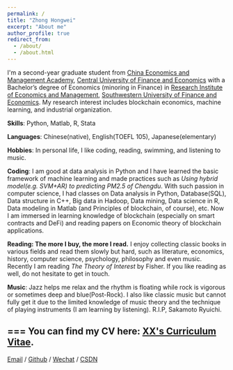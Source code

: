 ```yaml
---
permalink: /
title: "Zhong Hongwei"
excerpt: "About me"
author_profile: true
redirect_from: 
  - /about/
  - /about.html
---
```


I'm a second-year graduate student from [China Economics and Management Academy](http://cema.cufe.edu.cn/), [Central University of Finance and Economics](https://www.cufe.edu.cn/) with a Bachelor’s degree of Economics (minoring in Finance) in [Research Institute of Economics and Management](https://riem.swufe.edu.cn), [Southwestern University of Finance and Economics](https://www.swufe.edu.cn). My research interest includes blockchain economics, machine learning, and industrial organization.

**Skills**: Python, Matlab, R, Stata

**Languages**: Chinese(native), English(TOEFL 105), Japanese(elementary)

**Hobbies**: In personal life, I like coding, reading, swimming, and listening to music. 

**Coding**: I am good at data analysis in Python and I have learned the basic framework of machine learning and made practices such as _Using hybrid model(e.g. SVM+AR) to predicting PM2.5 of Chengdu_. With such passion in computer science, I had classes on Data analysis in Python, Database(SQL), Data structure in C++, Big data in Hadoop, Data mining, Data science in R, Data modeling in Matlab (and Principles of blockchain, of course), etc. Now I am immersed in learning knowledge of blockchain (especially on smart contracts and DeFi) and reading papers on Economic theory of blockchain applications.

**Reading: The more I buy, the more I read.** I enjoy collecting classic books in various fields and read them slowly but hard, such as literature, economics, history, computer science, psychology, philosophy and even music. Recently I am reading _The Theory of Interest_ by Fisher. If you like reading as well, do not hesitate to get in touch.

**Music**: Jazz helps me relax and the rhythm is floating while rock is vigorous or sometimes deep and blue(Post-Rock). I also like classic music but cannot fully get it due to the limited knowledge of music theory and the technique of playing instruments (I am learning by listening). R.I.P, Sakamoto Ryuichi.

===
You can find my CV here: [XX's Curriculum Vitae](../assets/Curriculum_Vitae.pdf).
---
[Email](mailto:zhonghongwei@email.cufe.edu.cn) / [Github](https://github.com/CHNzhonghongwei) / [Wechat](../images/Wechat.png) / [CSDN](https://blog.csdn.net/weixin_43108468?type=blog)

